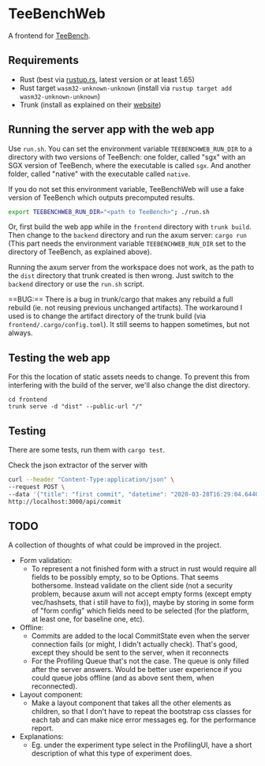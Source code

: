 TeeBenchWeb
===========

A frontend for [TeeBench](https://github.com/agora-ecosystem/tee-bench).

Requirements
------------

- Rust (best via [rustup.rs](rustup.rs), latest version or at least 1.65)
- Rust target `wasm32-unknown-unknown` (install via `rustup target add wasm32-unknown-unknown`)
- Trunk (install as explained on their [website](https://trunkrs.dev/))

Running the server app with the web app
---------------------------------------

Use `run.sh`. You can set the environment variable `TEEBENCHWEB_RUN_DIR` to a directory with two versions of TeeBench: one folder, called "sgx" with an SGX version of TeeBench, where the executable is called `sgx`. And another folder, called "native" with the executable called `native`.

If you do not set this environment variable, TeeBenchWeb will use a fake version of TeeBench which outputs precomputed results.

```sh
export TEEBENCHWEB_RUN_DIR="<path to TeeBench>"; ./run.sh
```

Or, first build the web app while in the `frontend` directory with `trunk build`. Then change to the `backend` directory and run the axum server: `cargo run` (This part needs the environment variable `TEEBENCHWEB_RUN_DIR` set to the directory of TeeBench, as explained above).

Running the axum server from the workspace does not work, as the path to the `dist` directory that trunk created is then wrong. Just switch to the `backend` directory or use the `run.sh` script.

==BUG:== There is a bug in trunk/cargo that makes any rebuild a full rebuild (ie. not reusing previous unchanged artifacts). The workaround I used is to change the artifact directory of the trunk build (via `frontend/.cargo/config.toml`). It still seems to happen sometimes, but not always.

Testing the web app
-------------------

For this the location of static assets needs to change. To prevent this from interfering with the build of the server, we'll also change the dist directory. 

```
cd frontend
trunk serve -d "dist" --public-url "/"
```

Testing
-------

There are some tests, run them with `cargo test`.

Check the json extractor of the server with
```sh
curl --header "Content-Type:application/json" \
--request POST \
--data '{"title": "first commit", "datetime": "2020-03-28T16:29:04.644008111Z", "code": "auto a = 2", "report": null }' \
http://localhost:3000/api/commit
```

TODO
----

A collection of thoughts of what could be improved in the project.

- Form validation:
    - To represent a not finished form with a struct in rust would require all fields to be possibly empty, so to be Options. That seems bothersome. Instead validate on the client side (not a security problem, because axum will not accept empty forms (except empty vec/hashsets, that i still have to fix)), maybe by storing in some form of "form config" which fields need to be selected (for the platform, at least one, for baseline one, etc).
- Offline:
    - Commits are added to the local CommitState even when the server connection fails (or might, I didn't actually check). That's good, except they should be sent to the server, when it reconnects
    - For the Profiling Queue that's not the case. The queue is only filled after the server answers. Would be better user experience if you could queue jobs offline (and as above sent them, when reconnected).
- Layout component:
    - Make a layout component that takes all the other elements as children, so that I don't have to repeat the bootstrap css classes for each tab and can make nice error messages eg. for the performance report.
- Explanations:
    - Eg. under the experiment type select in the ProfilingUI, have a short description of what this type of experiment does.
